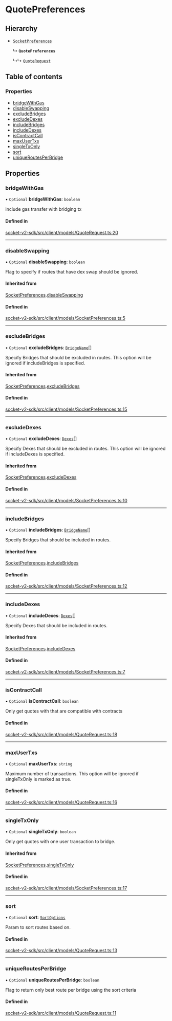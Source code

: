 # QuotePreferences

## Hierarchy

- [`SocketPreferences`](SocketPreferences.md)

  ↳ **`QuotePreferences`**

  ↳↳ [`QuoteRequest`](QuoteRequest.md)

## Table of contents

### Properties

- [bridgeWithGas](QuotePreferences.md#bridgewithgas)
- [disableSwapping](QuotePreferences.md#disableswapping)
- [excludeBridges](QuotePreferences.md#excludebridges)
- [excludeDexes](QuotePreferences.md#excludedexes)
- [includeBridges](QuotePreferences.md#includebridges)
- [includeDexes](QuotePreferences.md#includedexes)
- [isContractCall](QuotePreferences.md#iscontractcall)
- [maxUserTxs](QuotePreferences.md#maxusertxs)
- [singleTxOnly](QuotePreferences.md#singletxonly)
- [sort](QuotePreferences.md#sort)
- [uniqueRoutesPerBridge](QuotePreferences.md#uniqueroutesperbridge)

## Properties

### bridgeWithGas

• `Optional` **bridgeWithGas**: `boolean`

include gas transfer with bridging tx

#### Defined in

[socket-v2-sdk/src/client/models/QuoteRequest.ts:20](https://github.com/SocketDotTech/socket-v2-sdk/blob/91d9fe3/src/client/models/QuoteRequest.ts#L20)

---

### disableSwapping

• `Optional` **disableSwapping**: `boolean`

Flag to specify if routes that have dex swap should be ignored.

#### Inherited from

[SocketPreferences](SocketPreferences.md).[disableSwapping](SocketPreferences.md#disableswapping)

#### Defined in

[socket-v2-sdk/src/client/models/SocketPreferences.ts:5](https://github.com/SocketDotTech/socket-v2-sdk/blob/91d9fe3/src/client/models/SocketPreferences.ts#L5)

---

### excludeBridges

• `Optional` **excludeBridges**: [`BridgeName`](../enums/BridgeName.md)[]

Specify Bridges that should be excluded in routes.
This option will be ignored if includeBridges is specified.

#### Inherited from

[SocketPreferences](SocketPreferences.md).[excludeBridges](SocketPreferences.md#excludebridges)

#### Defined in

[socket-v2-sdk/src/client/models/SocketPreferences.ts:15](https://github.com/SocketDotTech/socket-v2-sdk/blob/91d9fe3/src/client/models/SocketPreferences.ts#L15)

---

### excludeDexes

• `Optional` **excludeDexes**: [`Dexes`](../types.md#dexes)[]

Specify Dexes that should be excluded in routes.
This option will be ignored if includeDexes is specified.

#### Inherited from

[SocketPreferences](SocketPreferences.md).[excludeDexes](SocketPreferences.md#excludedexes)

#### Defined in

[socket-v2-sdk/src/client/models/SocketPreferences.ts:10](https://github.com/SocketDotTech/socket-v2-sdk/blob/91d9fe3/src/client/models/SocketPreferences.ts#L10)

---

### includeBridges

• `Optional` **includeBridges**: [`BridgeName`](../enums/BridgeName.md)[]

Specify Bridges that should be included in routes.

#### Inherited from

[SocketPreferences](SocketPreferences.md).[includeBridges](SocketPreferences.md#includebridges)

#### Defined in

[socket-v2-sdk/src/client/models/SocketPreferences.ts:12](https://github.com/SocketDotTech/socket-v2-sdk/blob/91d9fe3/src/client/models/SocketPreferences.ts#L12)

---

### includeDexes

• `Optional` **includeDexes**: [`Dexes`](../types.md#dexes)[]

Specify Dexes that should be included in routes.

#### Inherited from

[SocketPreferences](SocketPreferences.md).[includeDexes](SocketPreferences.md#includedexes)

#### Defined in

[socket-v2-sdk/src/client/models/SocketPreferences.ts:7](https://github.com/SocketDotTech/socket-v2-sdk/blob/91d9fe3/src/client/models/SocketPreferences.ts#L7)

---

### isContractCall

• `Optional` **isContractCall**: `boolean`

Only get quotes with that are compatible with contracts

#### Defined in

[socket-v2-sdk/src/client/models/QuoteRequest.ts:18](https://github.com/SocketDotTech/socket-v2-sdk/blob/91d9fe3/src/client/models/QuoteRequest.ts#L18)

---

### maxUserTxs

• `Optional` **maxUserTxs**: `string`

Maximum number of transactions.
This option will be ignored if singleTxOnly is marked as true.

#### Defined in

[socket-v2-sdk/src/client/models/QuoteRequest.ts:16](https://github.com/SocketDotTech/socket-v2-sdk/blob/91d9fe3/src/client/models/QuoteRequest.ts#L16)

---

### singleTxOnly

• `Optional` **singleTxOnly**: `boolean`

Only get quotes with one user transaction to bridge.

#### Inherited from

[SocketPreferences](SocketPreferences.md).[singleTxOnly](SocketPreferences.md#singletxonly)

#### Defined in

[socket-v2-sdk/src/client/models/SocketPreferences.ts:17](https://github.com/SocketDotTech/socket-v2-sdk/blob/91d9fe3/src/client/models/SocketPreferences.ts#L17)

---

### sort

• `Optional` **sort**: [`SortOptions`](../enums/SortOptions.md)

Param to sort routes based on.

#### Defined in

[socket-v2-sdk/src/client/models/QuoteRequest.ts:13](https://github.com/SocketDotTech/socket-v2-sdk/blob/91d9fe3/src/client/models/QuoteRequest.ts#L13)

---

### uniqueRoutesPerBridge

• `Optional` **uniqueRoutesPerBridge**: `boolean`

Flag to return only best route per bridge using the sort criteria

#### Defined in

[socket-v2-sdk/src/client/models/QuoteRequest.ts:11](https://github.com/SocketDotTech/socket-v2-sdk/blob/91d9fe3/src/client/models/QuoteRequest.ts#L11)
